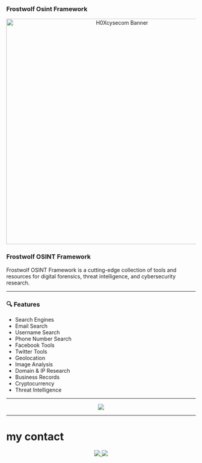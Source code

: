 ### Frostwolf Osint Framework 

<p align="center">
  <img src="https://d.top4top.io/p_35533pn760.jpg" alt="H0Xcysecom Banner" width="600"/>
</p>

### <i class="fa-solid fa-terminal"></i> Frostwolf OSINT Framework

Frostwolf OSINT Framework is a cutting-edge collection of tools and resources for digital forensics, threat intelligence, and cybersecurity research.

---

### 🔍 Features

- <i class="fa-solid fa-magnifying-glass"></i> Search Engines  
- <i class="fa-regular fa-envelope"></i> Email Search  
- <i class="fa-solid fa-user-secret"></i> Username Search  
- <i class="fa-solid fa-phone"></i> Phone Number Search  
- <i class="fa-brands fa-facebook"></i> Facebook Tools  
- <i class="fa-brands fa-twitter"></i> Twitter Tools  
- <i class="fa-solid fa-location-dot"></i> Geolocation  
- <i class="fa-regular fa-image"></i> Image Analysis  
- <i class="fa-solid fa-globe"></i> Domain & IP Research  
- <i class="fa-solid fa-briefcase"></i> Business Records  
- <i class="fa-brands fa-bitcoin"></i> Cryptocurrency  
- <i class="fa-solid fa-shield-halved"></i> Threat Intelligence  

---

<!-- Tombol link -->
<p align="center">
  <a href="https://h0xcysecom.github.io/FROSTWOLFOSINT/" target="_blank" style="text-decoration:none;">
    <img src="https://img.shields.io/badge/Buka%20Website-000000?style=for-the-badge&logo=firefox&logoColor=white" />
  </a>
</p>

---

# my contact
<p align="center">
  <a href="https://t.me/ownFrostWolff">
    <img src="https://img.shields.io/badge/Telegram-000000?style=for-the-badge&logo=telegram&logoColor=white" />
  </a>
  <a href="https://www.tiktok.com/@latest_news_team.markasv?_t=ZS-8zmyWM7yZBB&_r=1">
    <img src="https://img.shields.io/badge/TikTok-000000?style=for-the-badge&logo=tiktok&logoColor=white" />
  </a>
</p>

<!-- Tambahkan Font Awesome -->
<link rel="stylesheet" href="https://cdnjs.cloudflare.com/ajax/libs/font-awesome/6.4.0/css/all.min.css"/>
